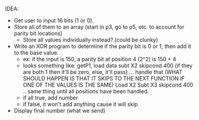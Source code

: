 IDEA:
- Get user to input 16 bits (1 or 0).
- Store all of them to an array (start in p3, go to p5, etc. to account for parity bit locations)
   - Store all values individually instead? (could be clunky)
- Write an XOR program to determine if the parity bit is 0 or 1, then add it to the base value.
   - ex: if the input is 150, a parity bit at position 4 (2^2) is 150 + 4
   - looks something like: getP1, load data 
     subt X2
     skipcond 400 (if they are both 1 then it'll be zero, else, it'll pass)
     ... handle that (WHAT SHOULD HAPPEN IS THAT IT SKIPS TO THE NEXT FUNCTION IF ONE OF THE VALUES IS THE SAME)
     Load X2
     Subt X3
     skipcond 400
     .. same thing until all positions have been handled
   - if all true, add number
   - if false, it won't add anything cause it will skip
- Display final number (what we send)
